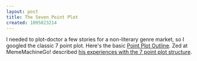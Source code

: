 ```yaml
---
layout: post
title: The Seven Point Plot
created: 1095823214
---
```

 I needed to plot-doctor a few stories for a non-literary genre market, so I googled the classic 7 point plot.  Here's the basic [Point Plot Outline](http://www.spew.sedyn.net/exercisestips/tip08.html).  Zed at MemeMachineGo! described [his experiences with the 7 point plot structure](http://www.mememachinego.com/archives/000312.html).
